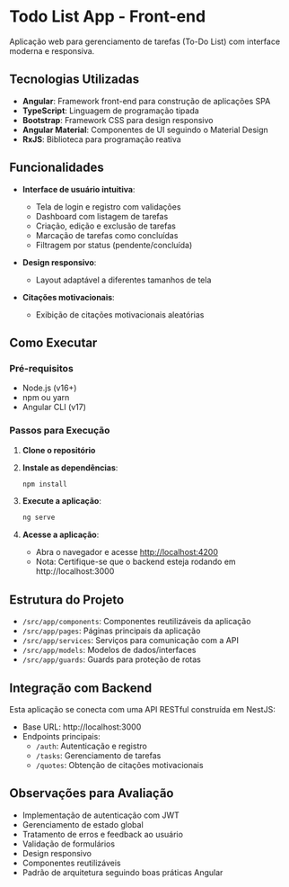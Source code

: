 # Todo List App - Front-end

Aplicação web para gerenciamento de tarefas (To-Do List) com interface moderna e responsiva.

## Tecnologias Utilizadas

- **Angular**: Framework front-end para construção de aplicações SPA
- **TypeScript**: Linguagem de programação tipada
- **Bootstrap**: Framework CSS para design responsivo
- **Angular Material**: Componentes de UI seguindo o Material Design
- **RxJS**: Biblioteca para programação reativa

## Funcionalidades

- **Interface de usuário intuitiva**:
  - Tela de login e registro com validações
  - Dashboard com listagem de tarefas
  - Criação, edição e exclusão de tarefas
  - Marcação de tarefas como concluídas
  - Filtragem por status (pendente/concluída)

- **Design responsivo**:
  - Layout adaptável a diferentes tamanhos de tela

- **Citações motivacionais**:
  - Exibição de citações motivacionais aleatórias

## Como Executar

### Pré-requisitos

- Node.js (v16+)
- npm ou yarn
- Angular CLI (v17)

### Passos para Execução

1. **Clone o repositório**

2. **Instale as dependências**:
   ```bash
   npm install
   ```

3. **Execute a aplicação**:
   ```bash
   ng serve
   ```

4. **Acesse a aplicação**:
   - Abra o navegador e acesse [http://localhost:4200](http://localhost:4200)
   - Nota: Certifique-se que o backend esteja rodando em http://localhost:3000

## Estrutura do Projeto

- `/src/app/components`: Componentes reutilizáveis da aplicação
- `/src/app/pages`: Páginas principais da aplicação
- `/src/app/services`: Serviços para comunicação com a API
- `/src/app/models`: Modelos de dados/interfaces
- `/src/app/guards`: Guards para proteção de rotas

## Integração com Backend

Esta aplicação se conecta com uma API RESTful construída em NestJS:
- Base URL: http://localhost:3000
- Endpoints principais:
  - `/auth`: Autenticação e registro
  - `/tasks`: Gerenciamento de tarefas
  - `/quotes`: Obtenção de citações motivacionais

## Observações para Avaliação

- Implementação de autenticação com JWT
- Gerenciamento de estado global
- Tratamento de erros e feedback ao usuário
- Validação de formulários
- Design responsivo
- Componentes reutilizáveis
- Padrão de arquitetura seguindo boas práticas Angular
